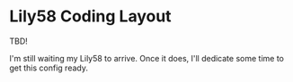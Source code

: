 # Lily58 Coding Layout

TBD!

I'm still waiting my Lily58 to arrive. Once it does, I'll dedicate some time to
get this config ready.
